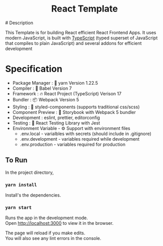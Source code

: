 <h1 align="center">
    React Template
</h1>
# Description

This Template is for building React efficient React Frontend Apps. It uses modern JavaScript, is built with [TypeScript](https://www.typescriptlang.org/) (typed superset of JavaScript that compiles to plain JavaScript) and several addons for efficient development

# Specification

- Package Manager : 🧶 yarn Version 1.22.5
- Compiler : 🤖 Babel Version 7
- Framework : 🔥 React Project (TypeScript) Verison 17
- Bundler : 📦 Webpack Version 5
- Styling : 💅 styled-components (supports traditional css/scss)
- Component Preview : 🔖 Storybook with Webpack 5 bundler
- Development : eslint, prettier, editorconfig
- Testing : 🧪 React Testing Library with Jest
- Environment Variable - ⚙️ Support with environment files
     - .env.local - varialbles with secrets (should include in .gitignore)
     - .env.development - variables required while development
     - .env.production - variables required for production

## To Run

In the project directory,

### `yarn install`
Install's the dependencies.

### `yarn start`

Runs the app in the development mode.\
Open [http://localhost:3000](http://localhost:3000) to view it in the browser.

The page will reload if you make edits.\
You will also see any lint errors in the console.
